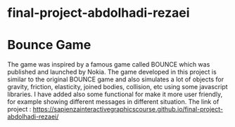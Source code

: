 # final-project-abdolhadi-rezaei
# Bounce Game
The game was inspired by a famous game called
BOUNCE which was published and launched by
Nokia.
The game developed in this project is similar to the
original BOUNCE game and also simulates a lot of
objects for gravity, friction, elasticity, joined bodies,
collision, etc using some javascript libraries.
I have added also some functional for make it more
user friendly, for example showing different
messages in different situation.
The link of project : https://sapienzainteractivegraphicscourse.github.io/final-project-abdolhadi-rezaei/
